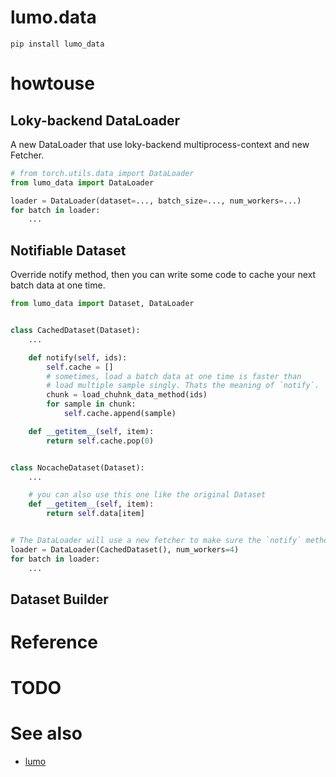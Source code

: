 # lumo.data

```shell
pip install lumo_data
```

# howtouse

## Loky-backend DataLoader

A new DataLoader that use loky-backend multiprocess-context and new Fetcher.

```python
# from torch.utils.data import DataLoader
from lumo_data import DataLoader

loader = DataLoader(dataset=..., batch_size=..., num_workers=...)
for batch in loader:
    ...
```

## Notifiable Dataset

Override notify method, then you can write some code to cache your next batch data at one time.

```python
from lumo_data import Dataset, DataLoader


class CachedDataset(Dataset):
    ...

    def notify(self, ids):
        self.cache = []
        # sometimes, load a batch data at one time is faster than
        # load multiple sample singly. Thats the meaning of `notify`. 
        chunk = load_chuhnk_data_method(ids)
        for sample in chunk:
            self.cache.append(sample)

    def __getitem__(self, item):
        return self.cache.pop(0)


class NocacheDataset(Dataset):
    ...

    # you can also use this one like the original Dataset
    def __getitem__(self, item):
        return self.data[item]


# The DataLoader will use a new fetcher to make sure the `notify` method will be called.
loader = DataLoader(CachedDataset(), num_workers=4)
for batch in loader:
    ...
```

## Dataset Builder

# Reference

# TODO

# See also

- [lumo](https://github.com/pytorch-lumo/lumo)